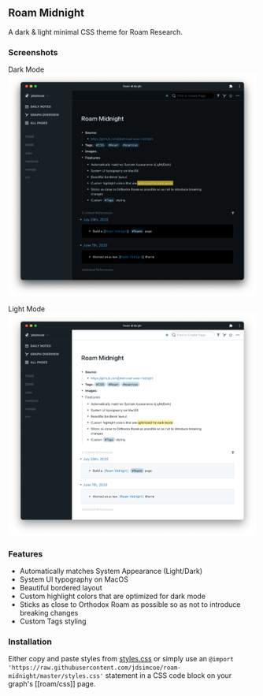 ## Roam Midnight

A dark & light minimal CSS theme for Roam Research.

### Screenshots

Dark Mode
![dark](./screenshots/dark.png)

Light Mode
![light](./screenshots/light.png)

### Features

- Automatically matches System Appearance (Light/Dark)
- System UI typography on MacOS
- Beautiful bordered layout
- Custom highlight colors that are optimized for dark mode
- Sticks as close to Orthodox Roam as possible so as not to introduce breaking changes
- Custom Tags styling

### Installation

Either copy and paste styles from [styles.css](https://github.com/jdsimcoe/roam-midnight/blob/master/styles.css) or simply use an `@import 'https://raw.githubusercontent.com/jdsimcoe/roam-midnight/master/styles.css'` statement in a CSS code block on your graph's [[roam/css]] page.